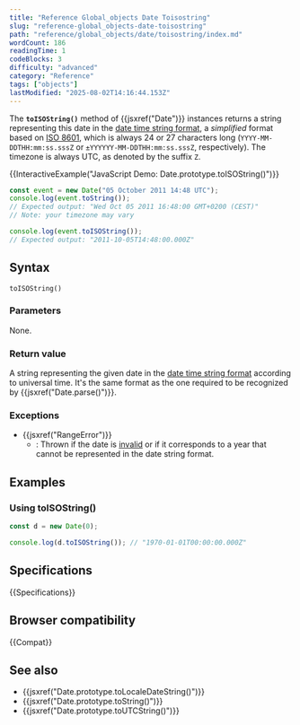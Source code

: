 ```yaml
---
title: "Reference Global_objects Date Toisostring"
slug: "reference-global_objects-date-toisostring"
path: "reference/global_objects/date/toisostring/index.md"
wordCount: 186
readingTime: 1
codeBlocks: 3
difficulty: "advanced"
category: "Reference"
tags: ["objects"]
lastModified: "2025-08-02T14:16:44.153Z"
---
```



The **`toISOString()`** method of {{jsxref("Date")}} instances returns a string representing this date in the [date time string format](/en-US/docs/Web/JavaScript/Reference/Global_Objects/Date#date_time_string_format), a _simplified_ format based on [ISO 8601](https://en.wikipedia.org/wiki/ISO_8601), which is always 24 or 27 characters long (`YYYY-MM-DDTHH:mm:ss.sssZ` or `±YYYYYY-MM-DDTHH:mm:ss.sssZ`, respectively). The timezone is always UTC, as denoted by the suffix `Z`.

{{InteractiveExample("JavaScript Demo: Date.prototype.toISOString()")}}

```js interactive-example
const event = new Date("05 October 2011 14:48 UTC");
console.log(event.toString());
// Expected output: "Wed Oct 05 2011 16:48:00 GMT+0200 (CEST)"
// Note: your timezone may vary

console.log(event.toISOString());
// Expected output: "2011-10-05T14:48:00.000Z"
```

## Syntax

```js-nolint
toISOString()
```

### Parameters

None.

### Return value

A string representing the given date in the [date time string format](/en-US/docs/Web/JavaScript/Reference/Global_Objects/Date#date_time_string_format) according to universal time. It's the same format as the one required to be recognized by {{jsxref("Date.parse()")}}.

### Exceptions

- {{jsxref("RangeError")}}
  - : Thrown if the date is [invalid](/en-US/docs/Web/JavaScript/Reference/Global_Objects/Date#the_epoch_timestamps_and_invalid_date) or if it corresponds to a year that cannot be represented in the date string format.

## Examples

### Using toISOString()

```js
const d = new Date(0);

console.log(d.toISOString()); // "1970-01-01T00:00:00.000Z"
```

## Specifications

{{Specifications}}

## Browser compatibility

{{Compat}}

## See also

- {{jsxref("Date.prototype.toLocaleDateString()")}}
- {{jsxref("Date.prototype.toString()")}}
- {{jsxref("Date.prototype.toUTCString()")}}
